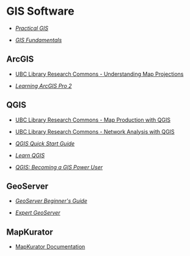 # GIS Software

- _[Practical GIS](https://go.exlibris.link/0SQNwYkl)_

- _[GIS Fundamentals](https://go.exlibris.link/zpbcsQHR)_

## ArcGIS

- [UBC Library Research Commons - Understanding Map Projections](https://ubc-library-rc.github.io/map-projections/)

- _[Learning ArcGIS Pro 2](https://go.exlibris.link/GQq35Gf6)_

## QGIS

- [UBC Library Research Commons - Map Production with QGIS](https://ubc-library-rc.github.io/gis-intro-qgis/)

- [UBC Library Research Commons - Network Analysis with QGIS](https://ubc-library-rc.github.io/qgis-walkability/)

- _[QGIS Quick Start Guide](https://go.exlibris.link/vXrWwwJ9)_

- _[Learn QGIS](https://go.exlibris.link/yGfccBXv)_

- _[QGIS: Becoming a GIS Power User](https://go.exlibris.link/NcZblRWv)_

## GeoServer

- _[GeoServer Beginner's Guide](https://go.exlibris.link/ZSQc0jdm)_

- _[Expert GeoServer](https://go.exlibris.link/VZSrV1cw)_

## MapKurator

- [MapKurator Documentation](https://knowledge-computing.github.io/mapkurator-doc/#/docs/introduction)
